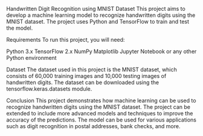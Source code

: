 Handwritten Digit Recognition using MNIST Dataset
This project aims to develop a machine learning model to recognize handwritten digits using the MNIST dataset. The project uses Python and TensorFlow to train and test the model.

Requirements
To run this project, you will need:

Python 3.x
TensorFlow 2.x
NumPy
Matplotlib
Jupyter Notebook or any other Python environment

Dataset
The dataset used in this project is the MNIST dataset, which consists of 60,000 training images and 10,000 testing images of handwritten digits. The dataset can be downloaded using the tensorflow.keras.datasets module.

Conclusion
This project demonstrates how machine learning can be used to recognize handwritten digits using the MNIST dataset. The project can be extended to include more advanced models and techniques to improve the accuracy of the predictions. The model can be used for various applications such as digit recognition in postal addresses, bank checks, and more.
